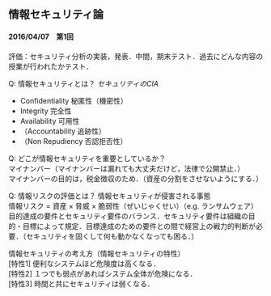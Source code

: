 ## 情報セキュリティ論

#### 2016/04/07　第1回
評価：セキュリティ分析の実装，発表．中間，期末テスト．過去にどんな内容の授業が行われたかテスト．

Q: 情報セキュリティとは？
*セキュリティのCIA*
- Confidentiality 秘匿性（機密性）
- Integrity 完全性
- Availability 可用性
- （Accountability 追跡性）
- （Non Repudiency 否認拒否性）

Q: どこが情報セキュリティを重要としているか？  
マイナンバー（マイナンバーは漏れても大丈夫だけど，法律で公開禁止．）  
マイナンバーの目的は，税金徴収のため．（資産の分割をさせないようにする．）

Q: 情報リスクの評価とは？
情報セキュリティが侵害される事態   
情報リスク = 資産 × 脅威 × 脆弱性（ぜいじゃくせい）（e.g. ランサムウェア）  
目的達成の要件とセキュリティ要件のバランス．セキュリティ要件は組織の目的・目標によって規定．目標達成のための要件との間で経営上の戦力的判断が必要．（セキュリティを固くして何も動かなくなっても困る．）

情報セキュリティの考え方（情報セキュリティの特性）  
[特性1] 便利なシステムほど危険度は高くなる．  
[特性2] １つでも弱点があればシステム全体が危険になる．  
[特性3] 時間と共にセキュリティは弱くなる．
